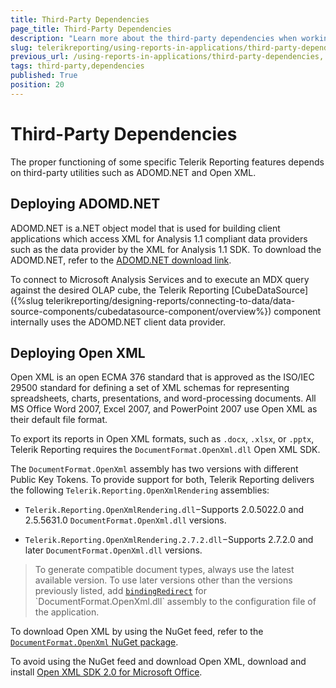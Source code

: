 ```yaml
---
title: Third-Party Dependencies
page_title: Third-Party Dependencies 
description: "Learn more about the third-party dependencies when working with Telerik Reporting."
slug: telerikreporting/using-reports-in-applications/third-party-dependencies
previous_url: /using-reports-in-applications/third-party-dependencies, /installation-deploying-adomd.net
tags: third-party,dependencies
published: True
position: 20
---
```


# Third-Party Dependencies

The proper functioning of some specific Telerik Reporting features depends on third-party utilities such as ADOMD.NET and Open XML. 

## Deploying ADOMD.NET

ADOMD.NET is a.NET object model that is used for building client applications which access XML for Analysis 1.1 compliant data providers such as the data provider by the XML for Analysis 1.1 SDK. To download the ADOMD.NET, refer to the [ADOMD.NET download link](http://www.microsoft.com/downloads/en/details.aspx?FamilyID=790d631b-bff9-4f4a-b648-e9209e6ac8ad). 

To connect to Microsoft Analysis Services and to execute an MDX query against the desired OLAP cube, the Telerik Reporting [CubeDataSource]({%slug telerikreporting/designing-reports/connecting-to-data/data-source-components/cubedatasource-component/overview%}) component internally uses the ADOMD.NET client data provider. 

## Deploying Open XML

Open XML is an open ECMA 376 standard that is approved as the ISO/IEC 29500 standard for defining a set of XML schemas for representing spreadsheets, charts, presentations, and word-processing documents. All MS Office Word 2007, Excel 2007, and PowerPoint 2007 use Open XML as their default file format. 

To export its reports in Open XML formats, such as `.docx`, `.xlsx`, or `.pptx`, Telerik Reporting requires the `DocumentFormat.OpenXml.dll` Open XML SDK. 

The `DocumentFormat.OpenXml` assembly has two versions with different Public Key Tokens. To provide support for both, Telerik Reporting delivers the following `Telerik.Reporting.OpenXmlRendering` assemblies: 

* `Telerik.Reporting.OpenXmlRendering.dll`−Supports 2.0.5022.0 and 2.5.5631.0 `DocumentFormat.OpenXml.dll` versions. 

* `Telerik.Reporting.OpenXmlRendering.2.7.2.dll`−Supports 2.7.2.0 and later `DocumentFormat.OpenXml.dll` versions. 

> To generate compatible document types, always use the latest available version. To use later versions other than the versions previously listed, add [`bindingRedirect`](http://msdn.microsoft.com/en-us/library/eftw1fys(v=vs.110).aspx) for `DocumentFormat.OpenXml.dll` assembly to the configuration file of the application. 


To download Open XML by using the NuGet feed, refer to the [`DocumentFormat.OpenXml` NuGet package](https://www.nuget.org/packages/DocumentFormat.OpenXml/). 

To avoid using the NuGet feed and download Open XML, download and install [Open XML SDK 2.0 for Microsoft Office](http://www.microsoft.com/downloads/en/details.aspx?FamilyId=C6E744E5-36E9-45F5-8D8C-331DF206E0D0).


